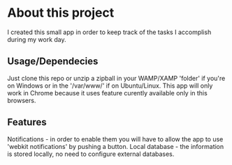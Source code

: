 # About this project
I created this small app in order to keep track of the tasks I accomplish during my work day. 

## Usage/Dependecies
Just clone this repo or unzip a zipball in your WAMP/XAMP 'folder' if you're on Windows or in the '/var/www/' if on Ubuntu/Linux.
This app will only work in Chrome because it uses feature curently available only in this browsers.

## Features
Notifications  - in order to enable them you will have to allow the app to use 'webkit notifications' by pushing a button.
Local database - the information is stored locally, no need to configure external databases.
